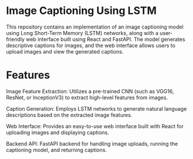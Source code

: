 # Image Captioning Using LSTM

This repository contains an implementation of an image captioning model using Long Short-Term Memory (LSTM) networks, along with a user-friendly web interface built using React and FastAPI. The model generates descriptive captions for images, and the web interface allows users to upload images and view the generated captions.

# Features

Image Feature Extraction: Utilizes a pre-trained CNN (such as VGG16, ResNet, or InceptionV3) to extract high-level features from images.

Caption Generation: Employs LSTM networks to generate natural language descriptions based on the extracted image features.

Web Interface: Provides an easy-to-use web interface built with React for uploading images and displaying captions.

Backend API: FastAPI backend for handling image uploads, running the captioning model, and returning captions.
